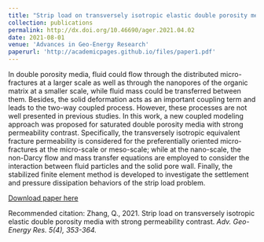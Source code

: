 ```yaml
---
title: "Strip load on transversely isotropic elastic double porosity media with strong permeability contrast"
collection: publications
permalink: http://dx.doi.org/10.46690/ager.2021.04.02
date: 2021-08-01
venue: 'Advances in Geo-Energy Research'
paperurl: 'http://academicpages.github.io/files/paper1.pdf'
---
```

In double porosity media, fluid could flow through the distributed micro-fractures at a larger scale as well as through the nanopores of the organic matrix at a smaller scale, while fluid mass could be transferred between them. Besides, the solid deformation acts as an important coupling term and leads to the two-way coupled process. However, these processes are not well presented in previous studies. In this work, a new coupled modeling approach was proposed for saturated double porosity media with strong permeability contrast. Specifically, the transversely isotropic equivalent fracture permeability is considered for the preferentially oriented micro-fractures at the micro-scale or meso-scale; while at the nano-scale, the non-Darcy flow and mass transfer equations are employed to consider the interaction between fluid particles and the solid pore wall. Finally, the stabilized finite element method is developed to investigate the settlement and pressure dissipation behaviors of the strip load problem.

[Download paper here](http://academicpages.github.io/files/paper1.pdf)

Recommended citation: Zhang, Q., 2021. Strip load on transversely isotropic elastic double porosity media with strong permeability contrast. <i>Adv. Geo-Energy Res.<i> 5(4), 353-364.
